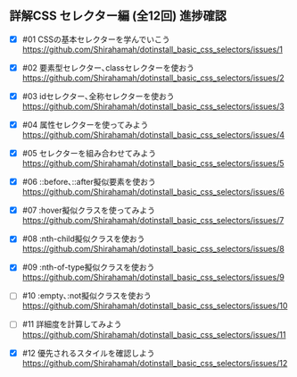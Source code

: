 ## 詳解CSS セレクター編 (全12回) 進捗確認

- [x] #01 CSSの基本セレクターを学んでいこう  
 https://github.com/Shirahamah/dotinstall_basic_css_selectors/issues/1
- [x] #02 要素型セレクター､classセレクターを使おう  
 https://github.com/Shirahamah/dotinstall_basic_css_selectors/issues/2
- [x] #03 idセレクター､全称セレクターを使おう  
 https://github.com/Shirahamah/dotinstall_basic_css_selectors/issues/3
- [x] #04 属性セレクターを使ってみよう  
 https://github.com/Shirahamah/dotinstall_basic_css_selectors/issues/4
- [x] #05 セレクターを組み合わせてみよう  
 https://github.com/Shirahamah/dotinstall_basic_css_selectors/issues/5
- [x] #06 ::before､::after擬似要素を使おう  
 https://github.com/Shirahamah/dotinstall_basic_css_selectors/issues/6
- [x] #07 :hover擬似クラスを使ってみよう  
 https://github.com/Shirahamah/dotinstall_basic_css_selectors/issues/7
- [x] #08 :nth-child擬似クラスを使おう  
  https://github.com/Shirahamah/dotinstall_basic_css_selectors/issues/8
- [x] #09 :nth-of-type擬似クラスを使おう  
 https://github.com/Shirahamah/dotinstall_basic_css_selectors/issues/9
- [ ] #10 :empty､:not擬似クラスを使おう  
 https://github.com/Shirahamah/dotinstall_basic_css_selectors/issues/10
- [ ] #11 詳細度を計算してみよう  
 https://github.com/Shirahamah/dotinstall_basic_css_selectors/issues/11
- [x] #12 優先されるスタイルを確認しよう  
  https://github.com/Shirahamah/dotinstall_basic_css_selectors/issues/12

